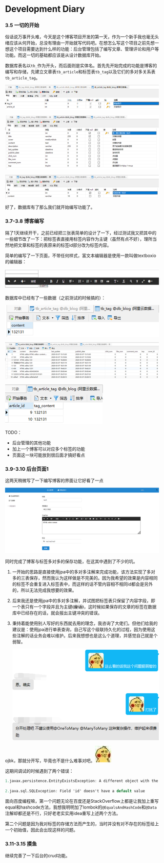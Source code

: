 # Development Diary

### 3.5 一切的开始

俗话说万事开头难，今天是这个博客项目开发的第一天，作为一个新手我也毫无头绪应该从何开始，总没有理由一开始就写代码吧。在想怎么写这个项目之前先想一想这个项目需要达到什么样的功能：后台管理包括了编写文章、管理评论和用户等功能。而这一切的基础都应该是从设计数据库开始。

数据库表名以`tb_`作为开头，而后面则是实体名。首先先开始完成的功能是博客的编写和存储，先建立文章表`tb_article`和标签表`tb_tag`以及它们的多对多关系表`tb_article_tag`。

![image-20200305170152151](image-20200305170152151.png)

![image-20200305170200936](image-20200305170200936.png)

![image-20200305170208891](image-20200305170208891.png)

好了，数据库有了那么我们就开始编写功能了。

### 3.7-3.8 博客编写

隔了1天继续开干，之前已经把三张表简单的设计了一下，经过测试我又把其中的一些细节改了一下：把标签表直接用标签内容作为主键（虽然有点不好），理所当然地把文章和标签的表原来的标签id部分改为标签内容。

简单的编写了一下页面，不带任何样式，富文本编辑器是使用一款叫做textboxio的编辑器：

![image-20200307203622387](image-20200307203622387.png)

数据库中已经有了一些数据（之前测试的时候搞的）：

![image-20200307203708403](image-20200307203708403.png)

![image-20200307203738670](image-20200307203738670.png)

![image-20200307203758290](image-20200307203758290.png)

TODO：

* 后台管理的其他功能
* 加上一个博客可以对应多个标签的功能
* 页面这一块可能放到很后面才搞好看点
### 3.9-3.10 后台页面1
这两天稍微写了一下编写博客的界面让它好看了一点

![image-20200310205142047](image-20200310205142047.png)

同时完成了博客与标签多对多的保存功能，在这其中遇到了不少的坑。

1. 一开始的思路是直接使用jpa中的多对多注解来完成功能，该方法实现了多对多的三表保存，然而我认为这样做是不完美的。因为我希望的效果是内容相同的标签不会重复进入标签表中，而这样的话不管内容相不相同id都会是另外的，所以无法完成我想要的效果。

2. 后来我还是使用jpa中的多对多注解，并试图把标签表只保留了内容字段，即一个表只有一个字段并且为主键~~(废话)~~，这时候如果保存的文章的标签在数据库中已经存在的话，就会报出主键冲突的错误。

3. 秉持着能使用别人写好的东西就去用的理念，我咨询了大佬们。但他们给我的建议是：使用jpa进行单表查询，自己写这个级联持久化的过程，因为使用这些注解的话业务会难以维护。后来我想想也是这么个道理，并感觉自己就是个弱智。

   ![image-20200310210401383](image-20200310210401383.png)

ojbk，那就分开写，毕竟也不是什么难事对吧。![img](@C8M1_ML9P0P9KLQFZZ9O.jpg)

这期间调试的时候遇到了两个错误：

```verilog
1.javax.persistence.EntityExistsException: A different object with the same id

2.java.sql.SQLException: Field 'id' doesn't have a default value
```

面向百度编程嘛，第一个问题无论在百度还是StackOverflow上都是让我加上重写equal和hashcode方法，我想我明明加了lombok的`@EqualsAndHashCode`和`@Data`注解却都还是不行，只好老老实实用idea重写上述两个方法。

第二个问题是因为我对标签的存储方法而产生的，当时并没有对不存在的标签给上一个初始值，因此会出现这样的问题。

### 3.11-3.15 摸鱼

继续完善了一下后台的crud功能。

